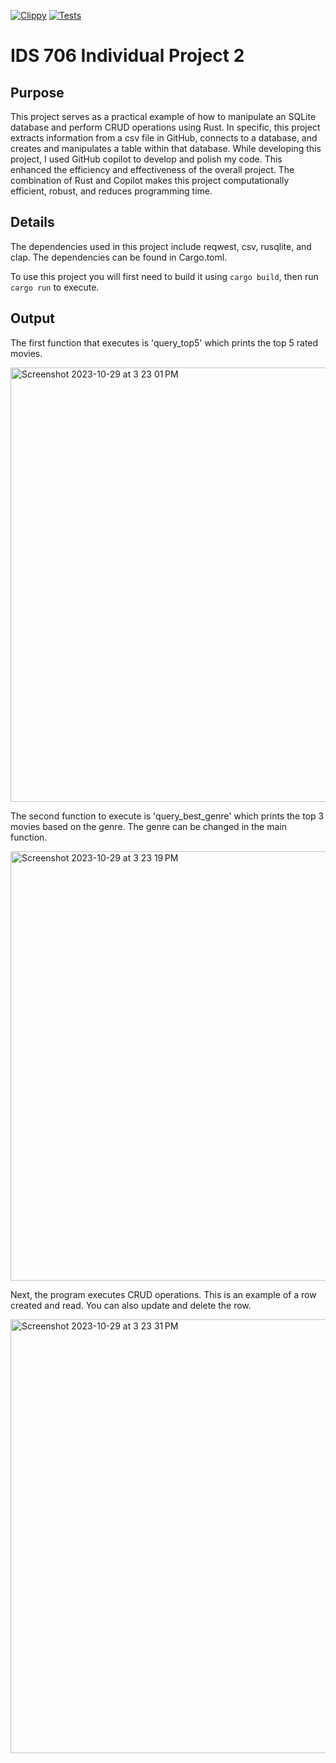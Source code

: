 [![Clippy](https://github.com/tommymmcguire/Individproj2/actions/workflows/lint.yml/badge.svg)](https://github.com/tommymmcguire/Individproj2/actions/workflows/lint.yml)
[![Tests](https://github.com/tommymmcguire/Individproj2/actions/workflows/tests.yml/badge.svg)](https://github.com/tommymmcguire/Individproj2/actions/workflows/tests.yml)

# IDS 706 Individual Project 2

## Purpose
This project serves as a practical example of how to manipulate an SQLite database and perform CRUD operations using Rust. In specific, this project extracts information from a csv file in GitHub, connects to a database, and creates and manipulates a table within that database. 
While developing this project, I used GitHub copilot to develop and polish my code. This enhanced the efficiency and effectiveness of the overall project. 
The combination of Rust and Copilot makes this project computationally efficient, robust, and reduces programming time. 

## Details
The dependencies used in this project include reqwest, csv, rusqlite, and clap. The dependencies can be found in Cargo.toml.

To use this project you will first need to build it using `cargo build`, then run `cargo run` to execute.

## Output

The first function that executes is 'query_top5' which prints the top 5 rated movies.

<img width="695" alt="Screenshot 2023-10-29 at 3 23 01 PM" src="https://github.com/tommymmcguire/Individproj2/assets/141086024/ac84d789-0bbb-4d9d-9e05-eee77502ccf8">

The second function to execute is 'query_best_genre' which prints the top 3 movies based on the genre. The genre can be changed in the main function. 

<img width="687" alt="Screenshot 2023-10-29 at 3 23 19 PM" src="https://github.com/tommymmcguire/Individproj2/assets/141086024/e18c71d4-7f7f-4d7c-8de2-3ba0597da26e">

Next, the program executes CRUD operations. This is an example of a row created and read. You can also update and delete the row. 

<img width="694" alt="Screenshot 2023-10-29 at 3 23 31 PM" src="https://github.com/tommymmcguire/Individproj2/assets/141086024/b265d190-0778-4a04-80f0-7d485606195e">



